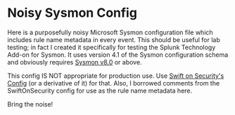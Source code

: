 # Noisy Sysmon Config
Here is a purposefully noisy Microsoft Sysmon configuration file which includes rule name metadata in every event. This should be useful for lab testing; in fact I created it specifically for testing the Splunk Technology Add-on for Sysmon. It uses version 4.1 of the Sysmon configuration
schema and obviously requires [Sysmon v8.0](https://docs.microsoft.com/en-us/sysinternals/downloads/sysmon) or above. 

This config IS NOT appropriate for production use. Use [Swift on Security's Config](https://github.com/SwiftOnSecurity/sysmon-config) (or a derivative of it) for that. Also, I borrowed comments from the SwiftOnSecurity config for use as the rule name metadata here.

Bring the noise!
